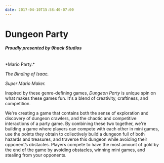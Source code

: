 ```yaml
---
date: 2017-04-10T15:58:40-07:00
---
```


# Dungeon Party
#### *Proudly presented by 9hack Studios*
<br />
*Mario Party.*

*The Binding of Isaac.*

*Super Mario Maker.*


Inspired by these genre-defining games, *Dungeon Party* is unique spin on what makes these games fun. It's a blend of creativity, craftiness, and competition.

We're creating a game that contains both the sense of exploration and discovery of dungeon crawlers, and the chaotic and competitive interactions of a party game. By combining these two together, we're building a game where players can compete with each other in mini games, use the points they obtain to collectively build a dungeon full of both hazards and treasures, and traverse this dungeon while avoiding their opponent’s obstacles. Players compete to have the most amount of gold by the end of the game by avoiding obstacles, winning mini games, and stealing from your opponents.
